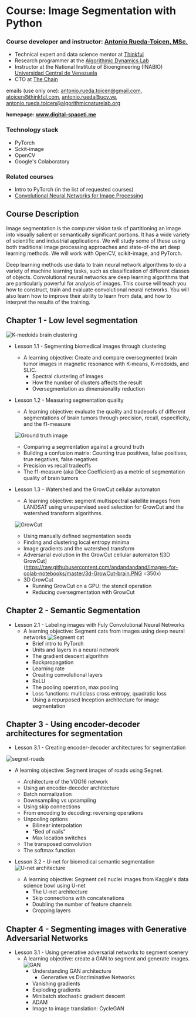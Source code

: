 # Course: Image Segmentation with Python

### Course developer and instructor: [Antonio Rueda-Toicen, MSc.](https://www.linkedin.com/in/antonioruedatoicen/)
+ Technical expert and data science mentor at [Thinkful](https://www.thinkful.com/)
+ Research programmer at the [Algorithmic Dynamics Lab](https://www.algorithmicdynamics.net/)
+ Instructor at the National Institute of Bioengineering (INABIO) [Universidad Central de Venezuela](http://www.ucv.ve/)
+ CTO at [The Chain](http://thechain.tech/)

emails (use only one): antonio.rueda.toicen@gmail.com, atoicen@thinkful.com, antonio.rueda@ucv.ve, antonio.rueda.toicen@algorithmicnaturelab.org

**homepage: www.digital-spaceti.me**

### Technology stack

+ PyTorch
+ Sckit-image
+ OpenCV
+ Google's Colaboratory

### Related courses

+ Intro to PyTorch (in the list of requested courses)
+ [Convolutional Neural Networks for Image Processing](https://www.datacamp.com/courses/convolutional-neural-networks-for-image-processing)

## Course Description

Image segmentation is the computer vision task of partitioning an image into visually salient or semantically significant portions. It has a wide variety of scientific and industrial applications. We will study some of these using both traditional image processing approaches and state-of-the art deep learning methods. We will work with OpenCV, scikit-image, and PyTorch. 


Deep learning methods use data to train neural network algorithms to do a variety of machine learning tasks, such as classification of different classes of objects. Convolutional neural networks are deep learning algorithms that are particularly powerful for analysis of images. This course will teach you how to construct, train and evaluate convolutional neural networks. You will also learn how to improve their ability to learn from data, and how to interpret the results of the training.


## Chapter 1 - Low level segmentation

![K-medoids brain clustering](https://raw.githubusercontent.com/andandandand/images-for-colab-notebooks/master/seeded%20segmentation.PNG)
   * Lesson 1.1 - Segmenting biomedical images through clustering
     * A learning objective: Create and compare oversegmented brain tumor images in magnetic resonance with K-means, K-medoids, and SLIC.
        * Spectral clustering of images 
        * How the number of clusters affects the result
        * Oversegmentation as dimensionality reduction
   * Lesson 1.2 -  Measuring segmentation quality
     * A learning objective: evaluate the quality and tradeoofs of different segmentations of brain tumors through precision, recall, especificity, and the f1-measure
     
     ![Ground truth image](https://raw.githubusercontent.com/andandandand/images-for-colab-notebooks/master/TumorSim%20ground%20truth.png)
     
       * Comparing a segmentation against a ground truth
        * Building a confusion matrix: Counting true positives, false positives, true negatives, false negatives
        * Precision vs recall tradeoffs
        * The f1-measure (aka Dice Coefficient) as a metric of segmentation quality of brain tumors
   * Lesson 1.3 - Watershed and the GrowCut cellular automaton
     * A learning objective: segment multispectral satellite images from LANDSAT using unsupervised seed selection for GrowCut and the watershed transform algorithms.
     
     ![GrowCut](https://raw.githubusercontent.com/andandandand/images-for-colab-notebooks/master/GrowCut.png)
        * Using manually defined segmentation seeds
        * Finding and clustering local entropy minima
        * Image gradients and the watershed transform
        * Adversarial evolution in the GrowCut cellular automaton
         ![3D GrowCut](https://raw.githubusercontent.com/andandandand/images-for-colab-notebooks/master/3d-GrowCut-brain.PNG =350x)      
      * 3D GrowCut
          * Running GrowCut on a GPU: the stencil operation
          * Reducing oversegmentation with GrowCut
   
## Chapter 2 - Semantic Segmentation

   * Lesson 2.1 - Labeling images with Fuly Convolutional Neural Networks
     * A learning objective: Segment cats from images using deep neural networks
![Segment cat](https://raw.githubusercontent.com/andandandand/images-for-colab-notebooks/master/segment%20cat.PNG)     
        * Brief intro to PyTorch
        * Units and layers in a neural network
        * The gradient descent algorithm
        * Backpropagation
        * Learning rate
        * Creating convolutional layers 
        * ReLU
        * The pooling operation, max pooling
        * Loss functions: multiclass cross entropy, quadratic loss
        * Using a repurposed Inception architecture for image segmentation
  
  
 ## Chapter 3 - Using encoder-decoder architectures for segmentation
   * Lesson 3.1 - Creating encoder-decoder architectures for segmentation
   
   ![segnet-roads](https://raw.githubusercontent.com/andandandand/images-for-colab-notebooks/master/Segnet-roads.PNG)
     
   * A learning objective: Segment images of roads using Segnet.
        * Architecture of the VGG16 network
        * Using an encoder-decoder architecture
        * Batch normalization
        * Downsampling vs upsampling
        * Using skip connections
        * From encoding to decoding: reversing operations
        * Unpooling options
          * Bilinear interpolation
          * "Bed of nails"
          * Max location switches
        * The transposed convolution
        * The softmax function
  
  * Lesson 3.2 - U-net for biomedical semantic segmentation
  ![U-net architecture](https://lmb.informatik.uni-freiburg.de/people/ronneber/u-net/u-net-architecture.png)
      * A learning objective: Segment cell nuclei images from Kaggle's data science bowl using U-net
          * The U-net architecture
          * Skip connections with concatenations
          * Doubling the number of feature channels
          * Cropping layers
          
          
## Chapter 4 - Segmenting images with Generative Adversarial Networks

   * Lesson 3.1 - Using generative adversarial networks to segment scenery
     * A learning objective: create a GAN to segment and generate images.
     ![GAN](https://raw.githubusercontent.com/andandandand/images-for-colab-notebooks/master/gan.PNG)
        * Understanding GAN architecture
          * Generative vs Discriminative Networks 
        * Vanishing gradients
        * Exploding gradients
        * Minibatch stochastic gradient descent
        * ADAM 
        * Image to image translation: CycleGAN        
